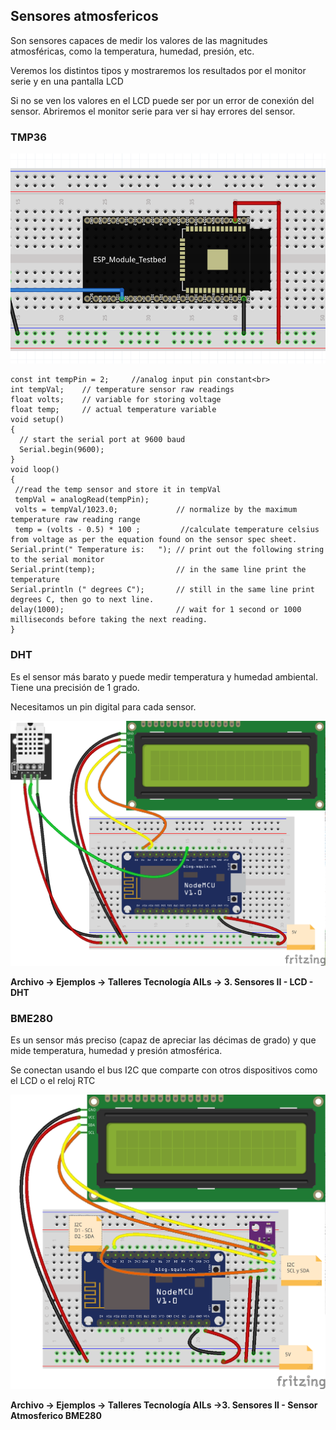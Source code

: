 ## Sensores atmosfericos

Son sensores capaces de medir los valores de las magnitudes atmosféricas, como la temperatura, humedad, presión, etc.

Veremos los distintos tipos y mostraremos los resultados por el monitor serie y en una pantalla LCD

Si no se ven los valores en el LCD puede ser por un error de conexión del sensor. Abriremos el monitor serie para ver si hay errores del sensor.


### TMP36

![](./images/TMP36.png)

```
const int tempPin = 2;     //analog input pin constant<br>
int tempVal;    // temperature sensor raw readings
float volts;    // variable for storing voltage 
float temp;     // actual temperature variable
void setup()
{
  // start the serial port at 9600 baud
  Serial.begin(9600);
}
void loop()
{
 //read the temp sensor and store it in tempVal
 tempVal = analogRead(tempPin);
 volts = tempVal/1023.0;             // normalize by the maximum temperature raw reading range
 temp = (volts - 0.5) * 100 ;         //calculate temperature celsius from voltage as per the equation found on the sensor spec sheet.
Serial.print(" Temperature is:   "); // print out the following string to the serial monitor
Serial.print(temp);                  // in the same line print the temperature
Serial.println (" degrees C");       // still in the same line print degrees C, then go to next line.
delay(1000);                         // wait for 1 second or 1000 milliseconds before taking the next reading. 
}
```

### DHT

Es el sensor más barato y puede medir temperatura y humedad ambiental. Tiene una precisión de 1 grado.

Necesitamos un pin digital para cada sensor.

![](./images/LCD_DHT_bb.png)

**Archivo -> Ejemplos -> Talleres Tecnología AILs -> 3. Sensores II - LCD - DHT**


### BME280

Es un sensor más preciso (capaz de apreciar las décimas de grado) y que mide temperatura, humedad y presión atmosférica.

Se conectan usando el bus I2C  que comparte con otros dispositivos como el LCD o el reloj RTC

![](./images/LCD_BME280_bb.png)

**Archivo -> Ejemplos -> Talleres Tecnología AILs ->3. Sensores II - Sensor Atmosferico BME280**
